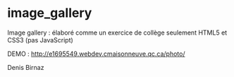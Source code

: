# image_gallery

Image gallery : élaboré comme un exercice de collège
seulement HTML5 et CSS3 (pas JavaScript)

DEMO : http://e1695549.webdev.cmaisonneuve.qc.ca/photo/

Denis Birnaz
